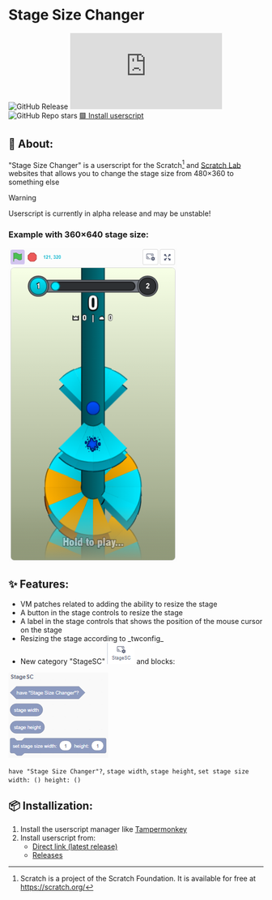 # Stage Size Changer
![GitHub Release](https://img.shields.io/github/v/release/DDen4ik-12/Stage-Size-Changer?label=%E2%84%B9%20Latest%20release) ![GitHub file size in bytes](https://img.shields.io/github/size/DDen4ik-12/Stage-Size-Changer/stageSizeChanger.user.js?branch=v1.0-alpha.9&label=%E2%84%B9%20Size) ![GitHub Repo stars](https://img.shields.io/github/stars/DDen4ik-12/Stage-Size-Changer?style=flat&label=%E2%AD%90%20Stars&color=yellow) [🟩 Install userscript](#-installization)

## 🔎 About:
"Stage Size Changer" is a userscript for the Scratch[^1] and [Scratch Lab](https://lab.scratch.mit.edu/) websites that allows you to change the stage size from 480×360 to something else

> [!WARNING]
> Userscript is currently in alpha release and may be unstable!

### Example with 360×640 stage size:
![Example with 360×640 stage size](https://raw.githubusercontent.com/DDen4ik-12/Stage-Size-Changer/refs/heads/main/readmeAssets/stageSizeChangerExample.png)

## ✨ Features:
* VM patches related to adding the ability to resize the stage
* A button in the stage controls to resize the stage
* A label in the stage controls that shows the position of the mouse cursor on the stage
* Resizing the stage according to \_twconfig\_
* New category "StageSC" ![StageSC category](https://raw.githubusercontent.com/DDen4ik-12/Stage-Size-Changer/refs/heads/main/readmeAssets/stageSizeChangerCategory.png) and blocks:

![StageSC blocks](https://raw.githubusercontent.com/DDen4ik-12/Stage-Size-Changer/refs/heads/main/readmeAssets/stageSizeChangerBlocks.png)

`have "Stage Size Changer"?`, `stage width`, `stage height`, `set stage size width: () height: ()`

## 📦 Installization:
1. Install the userscript manager like [Tampermonkey](https://www.tampermonkey.net/)
2. Install userscript from:
    * [Direct link (latest release)](https://raw.githubusercontent.com/DDen4ik-12/Stage-Size-Changer/refs/heads/main/stageSizeChanger.user.js)
    * [Releases](https://github.com/DDen4ik-12/Stage-Size-Changer/releases)

[^1]: Scratch is a project of the Scratch Foundation. It is available for free at https://scratch.org/
